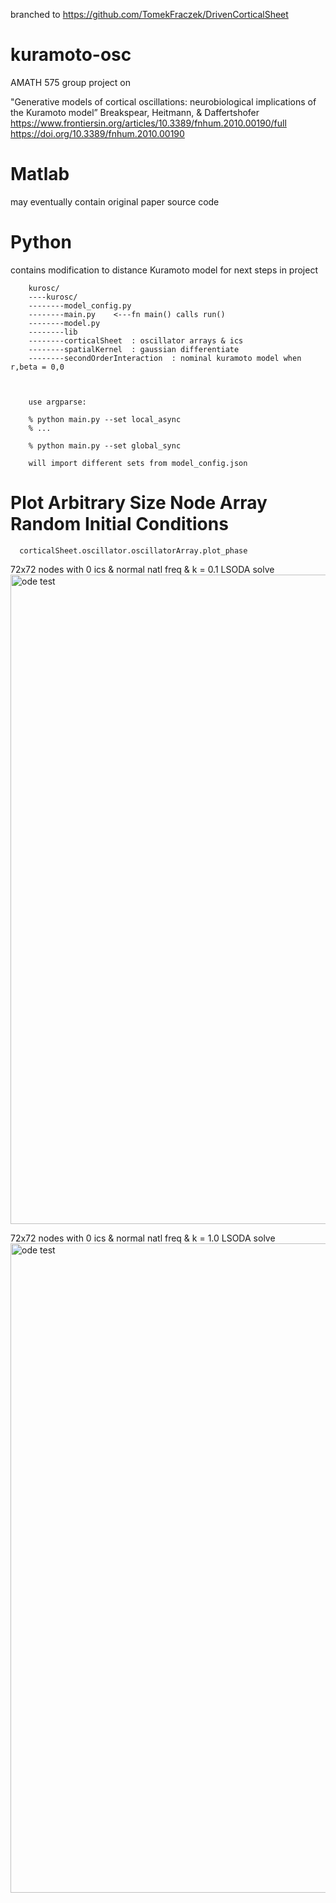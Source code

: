 branched to https://github.com/TomekFraczek/DrivenCorticalSheet

# kuramoto-osc
AMATH 575 group project on

"Generative models of cortical oscillations: neurobiological implications of the Kuramoto model” Breakspear, Heitmann, & Daffertshofer
https://www.frontiersin.org/articles/10.3389/fnhum.2010.00190/full<br>
https://doi.org/10.3389/fnhum.2010.00190


# Matlab
may eventually contain original paper source code

# Python
contains modification to distance Kuramoto model for next steps in project<br>

        kurosc/
        ----kurosc/
        --------model_config.py
        --------main.py    <---fn main() calls run()
        --------model.py
        --------lib
        --------corticalSheet  : oscillator arrays & ics
        --------spatialKernel  : gaussian differentiate
        --------secondOrderInteraction  : nominal kuramoto model when r,beta = 0,0  



        use argparse:

        % python main.py --set local_async
        % ...

        % python main.py --set global_sync

        will import different sets from model_config.json


# Plot Arbitrary Size Node Array Random Initial Conditions

      corticalSheet.oscillator.oscillatorArray.plot_phase


72x72 nodes with 0 ics & normal natl freq & k = 0.1   LSODA solve<br>
<img width="1039" alt="ode test" src="https://github.com/chriswilly/kuramoto-osc/blob/main/Python/animation/_keep/R%3D0.00%20beta%3D0.00%20K-N%3D0.0%20%26%20c%3D4%20for%20theta_tin0pi_210517_013615481857.gif">



72x72 nodes with 0 ics & normal natl freq & k = 1.0   LSODA solve<br>
<img width="1039" alt="ode test" src="https://github.com/chriswilly/kuramoto-osc/blob/main/Python/animation/_keep/R%3D0.00%20beta%3D0.00%20K-N%3D1.0%20%26%20c%3D4%20for%20theta_tin0pi_210517_013840603606.gif">
